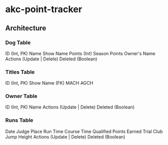 # akc-point-tracker

## Architecture

### Dog Table

ID (Int, PK)
Name
Show Name
Points (Int)
Season Points
Owner's Name
Actions (Update | Delete)
Deleted (Boolean)

### Titles Table

ID (Int, PK)
Show Name (FK)
MACH
AGCH

### Owner Table

ID (Int, PK)
Name
Actions (Update | Delete)
Deleted (Boolean)

### Runs Table

Date
Judge
Place
Run Time
Course Time
Qualified
Points Earned
Trial Club
Jump Height
Actions (Update | Delete)
Deleted (Boolean)
